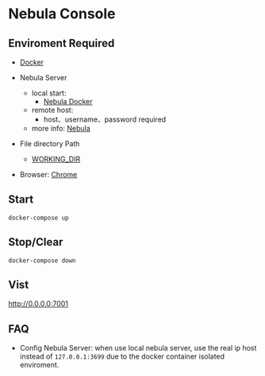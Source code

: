 # Nebula Console

## Enviroment Required
- [Docker](https://docs.docker.com/v17.09/engine/installation/)
- Nebula Server
  - local start:
    - [Nebula Docker]((https://github.com/vesoft-inc/nebula-docker-compose))
  - remote host:
    - host、username、password required
  - more info: [Nebula](https://github.com/vesoft-inc/nebula) 
- File directory Path
  - [WORKING_DIR](./.env) 

- Browser: [Chrome](https://www.google.com/intl/zh-CN/chrome/)

## Start
```shell
docker-compose up
```

## Stop/Clear
```shell
docker-compose down
```

## Vist
http://0.0.0.0:7001

## FAQ
- Config Nebula Server: when use local nebula server, use the real ip host instead of `127.0.0.1:3699` due to the docker container isolated enviroment.